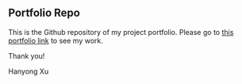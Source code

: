 ## Portfolio Repo

This is the Github repository of my project portfolio. 
Please go to [this portfolio link](https://hanyongxu.com) to see my work.

Thank you!

Hanyong Xu